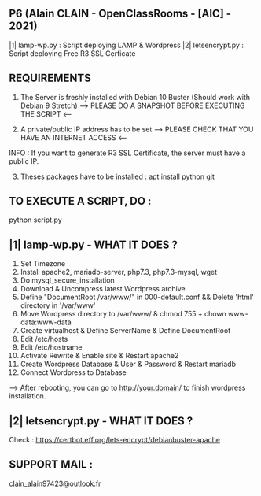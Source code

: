 ## P6 (Alain CLAIN - OpenClassRooms - [AIC] - 2021) ##

|1| lamp-wp.py : Script deploying LAMP & Wordpress
|2| letsencrypt.py : Script deploying Free R3 SSL Cerficate

## REQUIREMENTS ##

1) The Server is freshly installed with Debian 10 Buster (Should work with Debian 9 Stretch)
--> PLEASE DO A SNAPSHOT BEFORE EXECUTING THE SCRIPT <--

2) A private/public IP address has to be set
--> PLEASE CHECK THAT YOU HAVE AN INTERNET ACCESS <--

INFO : If you want to generate R3 SSL Certificate, the server must have a public IP. 

3) Theses packages have to be installed :
apt install python git

## TO EXECUTE A SCRIPT, DO :

python script.py

## |1| lamp-wp.py - WHAT IT DOES ? ##

1) Set Timezone
2) Install apache2, mariadb-server, php7.3, php7.3-mysql, wget
3) Do mysql_secure_installation
4) Download & Uncompress latest Wordpress archive
5) Define "DocumentRoot /var/www/" in 000-default.conf && Delete 'html' directory in '/var/www'
6) Move Wordpress directory to /var/www/ & chmod 755 + chown www-data:www-data
7) Create virtualhost & Define ServerName & Define DocumentRoot
8) Edit /etc/hosts
9) Edit /etc/hostname
10) Activate Rewrite & Enable site & Restart apache2
11) Create Wordpress Database & User & Password & Restart mariadb
12) Connect Wordpress to Database

--> After rebooting, you can go to http://your.domain/ to finish wordpress installation.

## |2| letsencrypt.py - WHAT IT DOES ? ##

Check : https://certbot.eff.org/lets-encrypt/debianbuster-apache

## SUPPORT MAIL :
clain_alain97423@outlook.fr
